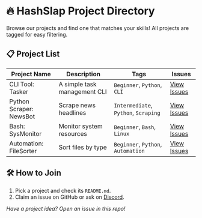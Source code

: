 # 🔥 HashSlap Project Directory

Browse our projects and find one that matches your skills! All projects are tagged for easy filtering.

## 📋 Project List

| Project Name | Description | Tags | Issues |
|--------------|-------------|------|--------|
| CLI Tool: Tasker | A simple task management CLI | `Beginner`, `Python`, `CLI` | [View Issues](https://github.com/hashslap/tasker/issues) |
| Python Scraper: NewsBot | Scrape news headlines | `Intermediate`, `Python`, `Scraping` | [View Issues](https://github.com/hashslap/newsbot/issues) |
| Bash: SysMonitor | Monitor system resources | `Beginner`, `Bash`, `Linux` | [View Issues](https://github.com/hashslap/sysmonitor/issues) |
| Automation: FileSorter | Sort files by type | `Beginner`, `Python`, `Automation` | [View Issues](https://github.com/hashslap/filesorter/issues) |

## 🛠 How to Join

1. Pick a project and check its `README.md`.
2. Claim an issue on GitHub or ask on [Discord](https://discord.gg/s5hmmAMeTD).

*Have a project idea? Open an issue in this repo!*
